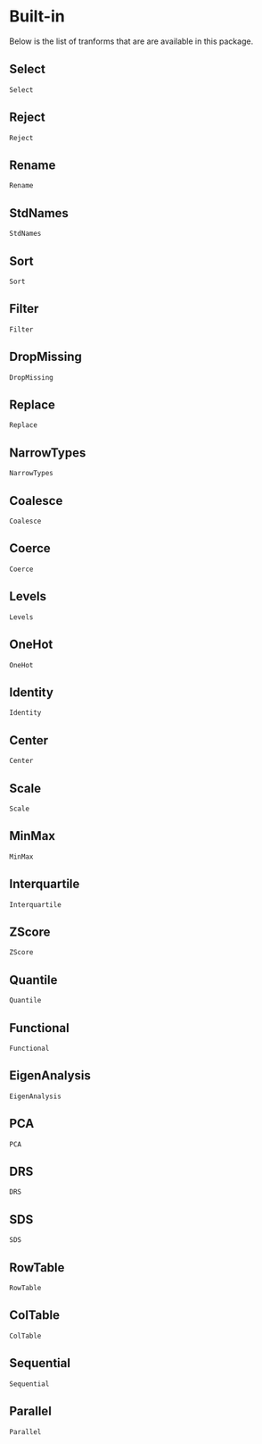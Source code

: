 # Built-in

Below is the list of tranforms that are are available in this package.

## Select

```@docs
Select
```

## Reject

```@docs
Reject
```

## Rename

```@docs
Rename
```

## StdNames

```@docs
StdNames
```

## Sort

```@docs
Sort
```

## Filter

```@docs
Filter
```

## DropMissing

```@docs
DropMissing
```

## Replace

```@docs
Replace
```

## NarrowTypes

```@docs
NarrowTypes
```

## Coalesce

```@docs
Coalesce
```

## Coerce

```@docs
Coerce
```

## Levels

```@docs
Levels
```

## OneHot

```@docs
OneHot
```

## Identity

```@docs
Identity
```

## Center

```@docs
Center
```

## Scale

```@docs
Scale
```

## MinMax

```@docs
MinMax
```

## Interquartile

```@docs
Interquartile
```

## ZScore

```@docs
ZScore
```

## Quantile

```@docs
Quantile
```

## Functional

```@docs
Functional
```

## EigenAnalysis

```@docs
EigenAnalysis
```

## PCA

```@docs
PCA
```

## DRS

```@docs
DRS
```

## SDS

```@docs
SDS
```

## RowTable

```@docs
RowTable
```

## ColTable

```@docs
ColTable
```

## Sequential

```@docs
Sequential
```

## Parallel

```@docs
Parallel
```
